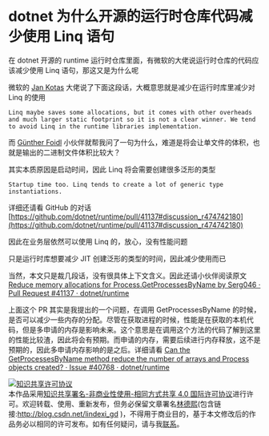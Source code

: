 # dotnet 为什么开源的运行时仓库代码减少使用 Linq 语句

在 dotnet 开源的 runtime 运行时仓库里面，有微软的大佬说运行时仓库的代码应该减少使用 Linq 语句，那这又是为什么呢

<!--more-->
<!-- 发布 -->

微软的 [Jan Kotas](https://github.com/jkotas) 大佬说了下面这段话，大概意思就是减少在运行时库里减少对 Linq 的使用

```
Linq maybe saves some allocations, but it comes with other overheads and much larger static footprint so it is not a clear winner. We tend to avoid Linq in the runtime libraries implementation.
```

而 [Günther Foidl](https://github.com/gfoidl ) 小伙伴就帮我问了一句为什么，难道是将会让单文件的体积，也就是输出的二进制文件体积比较大？

其实本质原因是启动时间，因此 Linq 将会需要创建很多泛形的类型

```
Startup time too. Linq tends to create a lot of generic type instantiations.
```

详细还请看 GitHub 的对话 [https://github.com/dotnet/runtime/pull/41137#discussion_r474742180](https://github.com/dotnet/runtime/pull/41137#discussion_r474742180)

因此在业务层依然可以使用 Linq 的，放心，没有性能问题

只是运行时库想要减少 JIT 创建泛形的类型的时间，因此减少使用而已

当然，本文只是裁几段话，没有很具体上下文含义。因此还请小伙伴阅读原文 [Reduce memory allocations for Process.GetProcessesByName by Serg046 · Pull Request #41137 · dotnet/runtime](https://github.com/dotnet/runtime/pull/41137 )

上面这个 PR 其实是我提出的一个问题，在调用 GetProcessesByName 的时候，是否可以减少一些内存的分配。尽管在获取进程的时候，性能是在获取的本机代码，但是多申请的内存是影响未来。这个意思是在调用这个方法的代码了解到这里的性能比较渣，因此将会有预期。而申请的内存，需要后续进行内存释放，这不是预期的，因此多申请内存影响的是之后。详细请看 [Can the GetProcessesByName method reduce the number of arrays and Process objects created? · Issue #40768 · dotnet/runtime](https://github.com/dotnet/runtime/issues/40768 )

<a rel="license" href="http://creativecommons.org/licenses/by-nc-sa/4.0/"><img alt="知识共享许可协议" style="border-width:0" src="https://i.creativecommons.org/l/by-nc-sa/4.0/88x31.png" /></a><br />本作品采用<a rel="license" href="http://creativecommons.org/licenses/by-nc-sa/4.0/">知识共享署名-非商业性使用-相同方式共享 4.0 国际许可协议</a>进行许可。欢迎转载、使用、重新发布，但务必保留文章署名[林德熙](http://blog.csdn.net/lindexi_gd)(包含链接:http://blog.csdn.net/lindexi_gd )，不得用于商业目的，基于本文修改后的作品务必以相同的许可发布。如有任何疑问，请与我[联系](mailto:lindexi_gd@163.com)。
